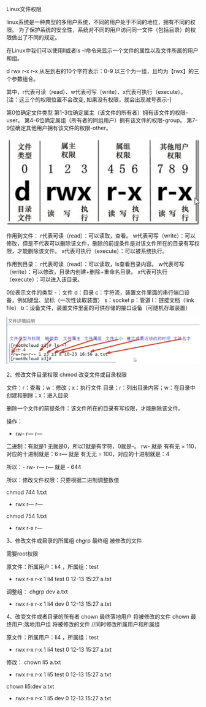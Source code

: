 Linux文件权限

linux系统是一种典型的多用户系统，不同的用户处于不同的地位，拥有不同的权限。
为了保护系统的安全性，系统对不同的用户访问同一文件（包括目录）的权限做出了不同的规定。

在Linux中我们可以使用ll或者ls -l命令来显示一个文件的属性以及文件所属的用户和组。

d rwx r-x r-x
从左到右的10个字符表示：0-9
以三个为一组，且均为【rwx】的三个参数组合。

其中，r代表可读（read）、w代表可写（write）、x代表可执行（execute）。
[注：这三个的权限位置不会改变, 如果没有权限，就会出现减号表示-]

第0位确定文件类型
第1-3位确定属主（该文件的所有者）拥有该文件的权限-user。
第4-6位确定属组（所有者的同组用户）拥有该文件的权限-group。
第7-9位确定其他用户拥有该文件的权限-other。

![Linux文件权限](./image/Linux文件权限.jpg)


作用到文件：
r代表可读（read）：可以读取，查看。
w代表可写（write）：可以修改，但是不代表可以删除该文件，删除的前提条件是对该文件所在的目录有写权限，才能删除该文件。
x代表可执行（execute）：可以被系统执行。

作用到目录：
r代表可读（read）：可以读取，ls查看目录内容。
w代表可写（write）：可以修改，目录内创建+删除+重命名目录。
x代表可执行（execute）：可以进入该目录。



0位表示文件的类型
-：文件
d：目录
c：字符流，装置文件里面的串行端口设备，例如键盘、鼠标（一次性读取装置）
s：socket
p：管道
l：链接文档（link file）
b：设备文件，装置文件里面的可供存储的接口设备（可随机存取装置）

![Linux目录详情](./image/Linux目录详情.jpg)



2、修改文件目录权限
chmod
改变文件或目录权限

文件：r：查看；w：修改；x：执行文件
目录：r：列出目录内容；w：在目录中创建和删除；x：进入目录

删除一个文件的前提条件：该文件所在的目录有写权限，才能删除该文件。

操作：
- rw- r— r—

二进制：有就是1 无就是0，所以1就是有字符，0就是-。
rw- 就是 有有无 = 110，对应的十进制就是：6
r—  就是 有无无 = 100，对应的十进制就是：4

所以：- rw- r— r—  就是 - 644

所以：修改文件权限：只要根据二进制调整数值

chmod  744  1.txt
- rwx r— r—

chmod  754  1.txt
- rwx r-x r—



3、修改文件或目录的所属组
chgrp  最终组  被修改的文件

需要root权限

原文件：所属用户：li4 ，所属组：test
- rwx r-x r-x  1  li4  test  0  12-13  15:27  a.txt

调整组：
chgrp  dev  a.txt
- rwx r-x r-x  1  li4  dev  0  12-13  15:27  a.txt



4、改变文件或者目录的所有者
chown  最终落地用户  将被修改的文件
chown  最终用户:落地用户组  将被修改的文件		//同时修改所属用户和所属组
 
原文件：所属用户：li4 ，所属组：test
- rwx r-x r-x  1  li4  test  0  12-13  15:27  a.txt

修改：
chown  li5  a.txt
- rwx r-x r-x  1  li5  test  0  12-13  15:27  a.txt

chown  li5:dev  a.txt
- rwx r-x r-x  1  li5  dev  0  12-13  15:27  a.txt